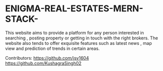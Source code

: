 # ENIGMA-REAL-ESTATES-MERN-STACK-

This website aims to provide a platform for any person interested in searching , posting property or getting in touch with the right brokers. The website also tends to offer exquisite 
features such as latest news , map view and prediction of trends in certain areas.

Contributors:
  https://github.com/jsv1604
  https://github.com/KushagraSingh02

